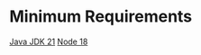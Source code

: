 # Minimum Requirements

[Java JDK 21](https://www.oracle.com/ph/java/technologies/downloads/)
[Node 18](https://nodejs.org/en/download/prebuilt-installer)

